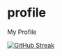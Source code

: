# profile
My Profile

[![GitHub Streak](https://streak-stats.demolab.com/?user=trungnv108)](https://git.io/streak-stats)
